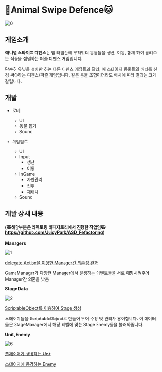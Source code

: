 # 🐶Animal Swipe Defence🐱

![0](https://user-images.githubusercontent.com/31693348/81091380-1f0c5b00-8f3a-11ea-9ef4-57be6bfa1ccc.png)



## 게임소개

**애니멀 스와이프 디펜스**는 맵 타일안에 무작위의 동물들을 생산, 이동, 합체 하여 몰려오는 적들을 섬멸하는 퍼즐 디펜스 게임입니다. 

단순히 유닛을 설치만 하는 다른 디펜스 게임들과 달리, 매 스테이지 동물들의 배치를 신경 써야하는 디펜스/퍼즐 게임입니다. 같은 동물 조합이더라도 배치에 따라 결과는 크게 갈립니다.



## 개발

- 로비

  - UI
  - 동물 뽑기
  - Sound

- 게임필드

  - UI
  - Input
    - 생산
    - 이동
  - InGame
    - 자원관리
    - 전투
    - 재배치
  - Sound

  



## 개발 상세 내용

#### (🙀해당부분은 리펙토링 레파지토리에서 진행한 작업임🙀 https://github.com/JuicyPark/ASD_Refactoring)

**Managers**

![1](https://user-images.githubusercontent.com/31693348/81091324-08660400-8f3a-11ea-9f4c-0d1987a90b1e.png)

[delegate Action을 이용한 Manager간 의존성 완화](https://github.com/JuicyPark/ASD_Refactoring/tree/develop/Assets/Scripts/Manager)

GameManager가 다양한 Manager에서 발생하는 이벤트들을 서로 매핑시켜주어 Manager간 의존을 낮춤



**Stage Data**

![2](https://user-images.githubusercontent.com/31693348/81091360-14ea5c80-8f3a-11ea-933b-19aa11757878.png)

[ScriptableObject를 이용하여 Stage 생성](https://github.com/JuicyPark/ASD_Refactoring/blob/develop/Assets/Scripts/Data/EnemyData.cs)

스테이지들을  ScriptableObject로 만들어 두어 수정 및 관리가 용이합니다. 이 데이터들은 StageManager에서 해당 레벨에 맞는 Stage Enemy들을 불러와줍니다.



**Unit, Enemy**

![6](https://user-images.githubusercontent.com/31693348/81091402-27649600-8f3a-11ea-9bd5-34b3e390a029.png)

[플레이어가 생성하는 Unit](https://github.com/JuicyPark/ASD_Refactoring/blob/develop/Assets/Scripts/Unit.cs)

[스테이지에 등장하는 Enemy](https://github.com/JuicyPark/ASD_Refactoring/blob/develop/Assets/Scripts/Enemy.cs)
